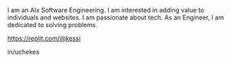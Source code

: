 I am an Alx Software Engineering. 
I am interested in adding value to individuals and websites.
I am passionate about tech.
As an Engineer, I am dedicated to solving problems.

https://replit.com/@kessi

in/uchekes

